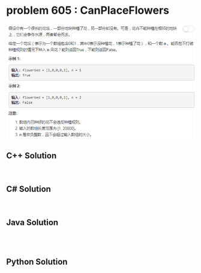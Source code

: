 
# problem 605 : CanPlaceFlowers

<img src="https://github.com/Peefy/PeefyLeetCode/blob/master/doc/601-700/605.CanPlaceFlowers/problem.png"/>

## C++ Solution

```c++



```

## C# Solution

```csharp



```

## Java Solution

```java




```

## Python Solution

```python



```





